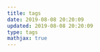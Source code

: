 ```yaml
---
title: tags
date: 2019-08-08 20:20:09
updated: 2019-08-08 20:20:09
type: tags
mathjax: true
---
```


<!-- <script type="text/javascript">
     var alltags = document.getElementsByClassName('tag-cloud-tags');
     var tags = alltags[0].getElementsByTagName('a');
     for (var i = tags.length - 1; i >= 0; i--) {
       var r=Math.floor(Math.random()*75+130);
       var g=Math.floor(Math.random()*75+100);
       var b=Math.floor(Math.random()*75+80);
       //tags[i].style.background = "rgb("+r+","+g+","+b+")";
     }
</script> -->
